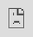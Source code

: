 ```yaml
---
layout: post
author: thomas
title: The Magic setup process
og_image: "https://raw.githubusercontent.com/polterguy/polterguy.github.io/master/images/setup-explained.jpg"
canonical_url: https://aista.com/blog/setup-process-explained/
---
```


When you first start Magic you will have to configure it. Before I guide you through this process though,
please realise that Magic's frontend dashboard was created to be able to manage _multiple_ backends.
This is the reason it asks you for a _"Backend"_ as you start it. If you're using the source code
ZIP download of Magic, you should provide the following in the backend textbox.

```
http://localhost:5000
```

If you use the docker images you should provide the following.

```
http://localhost:4444
```

If you have installed Magic on a VPS, you need to provide the backend primary URL to your backend,
whatever that is. Then you need to login to your Magic dashboard. Before Magic has configured a database,
and applied a JWT authentication secret, your username and password is `root`/`root`. However, Magic will
ask you to change this immediately after having logged in. Standard values for logging into your backend
using the source code ZIP download can be found below. If you're using docker exchange the URL
to `http://localhost:4444`.

![Default login](https://raw.githubusercontent.com/polterguy/polterguy.github.io/master/images/setup-explained.jpg)

The way Magic determines whether or not to allow you to login with your default credentials or not, is by
checking your `magic:auth:secret` configuration value. You can find this value your backend's _"files/config/appsettings.json"_
configuration file. Its default value looks like the following.

![Default configuration settings](https://raw.githubusercontent.com/polterguy/polterguy.github.io/master/images/default-auth.jpg)

The important parts here is the _"THIS-IS-NOT-A-GOOD-SECRET-PLEASE-CHANGE-IT"_ part. As Magic logs
you in as a _"root_", it will check this configuration value, and if it finds the above value for
your auth secret, it will guide you through setting up Magic. After you have successfully pointed
Magic to a database, the above value will change to something such as follows.

```
REfmCj8ZlzgtXV3BMG3hPrciAghlBzUQhIRPtPqKl9BAYvvB6hKpXbucDhyldVOiMtZuU815SMlYcueOYmSyIQT7nggsY
```

The idea being that this becomes your JWT secret, providing you with security, allowing Magic to
generate JWT tokens that cannot be reproduced by an adversary. At this point you can no longer
use _"root"_ as your root user's password, but you have to provide whatever password you chose
as you configured your database. Below is a screenshot (light theme) of how Magic will look
like after you've logged into it for the first time.

![Setup database](https://raw.githubusercontent.com/polterguy/polterguy.github.io/master/images/og-setup-database.jpg)

Whatever you type in the above password field becomes your root user's password. Notice, this
user have _full access_ to everything in Magic, and you should provide a highly secure password here.

When you click _"Next"_ in the above screen, Magic will create a magic database for you, insert a new
root user into it, with the password you provided, and lead you to the next setup screen. When Magic
is done with the above step it will ask you to _"crudify"_ your Magic database. This implies creating
HTTP endpoints wrapping your newly created magic database. This typically resembles the following.

![Crudify magic database](https://raw.githubusercontent.com/polterguy/polterguy.github.io/master/images/og-setup-crudify.jpg)

Click _"Next"_ in the above screen, at which point you're brought to the following.

![Create cryptography key pair](https://raw.githubusercontent.com/polterguy/polterguy.github.io/master/images/og-setup-crypto.jpg)

The above setup step will have Magic create a cryptography key pair for your Magic server. This cryptography
key is used a lot of places in Magic, and basically allows Magic to cryptographically secured communicate
with other servers, and/or clients. Notice, as you click the above _"Next"_ button Magic will need some time
to create your cryptography key pair. However, when it's done, your Magic server configuration process is done,
and you can optionally run the assumptions to verify everything is working as it should. Below is a YouTube
video illustrating the process. Notice, if you're not using Docker, you'll have to change the backend URL
I'm using in the video.

<div class="video">
<iframe width="560" height="315" style="position:absolute; top:0; left:0; width:100%; height:100%;" src="https://www.youtube.com/embed/wCOcch2r03A" frameborder="0" allow="accelerometer; autoplay; encrypted-media; gyroscope; picture-in-picture" allowfullscreen></iframe>
</div>


